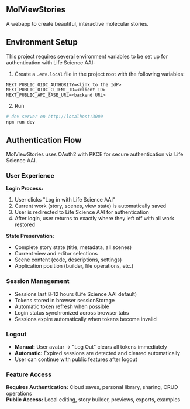 ## MolViewStories

A webapp to create beautiful, interactive molecular stories.

## Environment Setup

This project requires several environment variables to be set up for authentication with Life Science AAI:

1. Create a `.env.local` file in the project root with the following variables:
```env
NEXT_PUBLIC_OIDC_AUTHORITY=<link to the IdP>
NEXT_PUBLIC_OIDC_CLIENT_ID=<client ID>
NEXT_PUBLIC_API_BASE_URL=<backend URL>
```
2. Run
```bash
# dev server on http://localhost:3000
npm run dev
```

## Authentication Flow

MolViewStories uses OAuth2 with PKCE for secure authentication via Life Science AAI.

### User Experience

**Login Process:**
1. User clicks "Log in with Life Science AAI" 
2. Current work (story, scenes, view state) is automatically saved
3. User is redirected to Life Science AAI for authentication
4. After login, user returns to exactly where they left off with all work restored

**State Preservation:**
- Complete story state (title, metadata, all scenes)
- Current view and editor selections
- Scene content (code, descriptions, settings)
- Application position (builder, file operations, etc.)

### Session Management

- Sessions last 8-12 hours (Life Science AAI default)
- Tokens stored in browser sessionStorage
- Automatic token refresh when possible
- Login status synchronized across browser tabs
- Sessions expire automatically when tokens become invalid

### Logout

- **Manual:** User avatar → "Log Out" clears all tokens immediately
- **Automatic:** Expired sessions are detected and cleared automatically
- User can continue with public features after logout

### Feature Access

**Requires Authentication:** Cloud saves, personal library, sharing, CRUD operations  
**Public Access:** Local editing, story builder, previews, exports, examples
